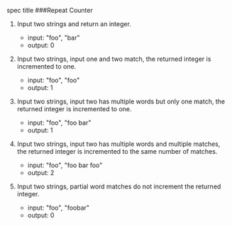 spec title
###Repeat Counter



1. Input two strings and return an integer. 
	- input: "foo", "bar" 
	- output: 0

2. Input two strings, input one and two match, the returned integer is incremented to one.
	- input: "foo", "foo"
	- output: 1

3. Input two strings, input two has multiple words but only one match, the returned integer is incremented to one.
	- input: "foo", "foo bar"
	- output: 1

4. Input two strings, input two has multiple words and multiple matches, the returned integer is incremented to the same number of matches.
	- input: "foo", "foo bar foo"
	- output: 2

5. Input two strings, partial word matches do not increment the returned integer.
	- input: "foo", "foobar"
	- output: 0